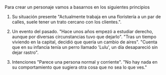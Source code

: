 Para crear un personaje vamos a basarnos en los siguientes principios

1. Su situación presente
    "Actualmente trabaja en una floristería a un par de calles, suele tener un trato cercano con los clientes.".
    
2. Un evento del pasado. 
    "Hace unos años empezó a estudiar derecho, aunque por diversas circunstancias tuvo que dejarlo".
    "Tras un tiempo viviendo en la capital, decidió que quería un cambio de aires".
    "Cuenta que en su infancia tenía un perro llamado 'Lulu', un día desapareció sin dejar rastro".

3. Intenciones
    "Parece una persona normal y corriente". 
    "No hay nada en su comportamiento que sugiera otra cosa que no sea lo que ves."